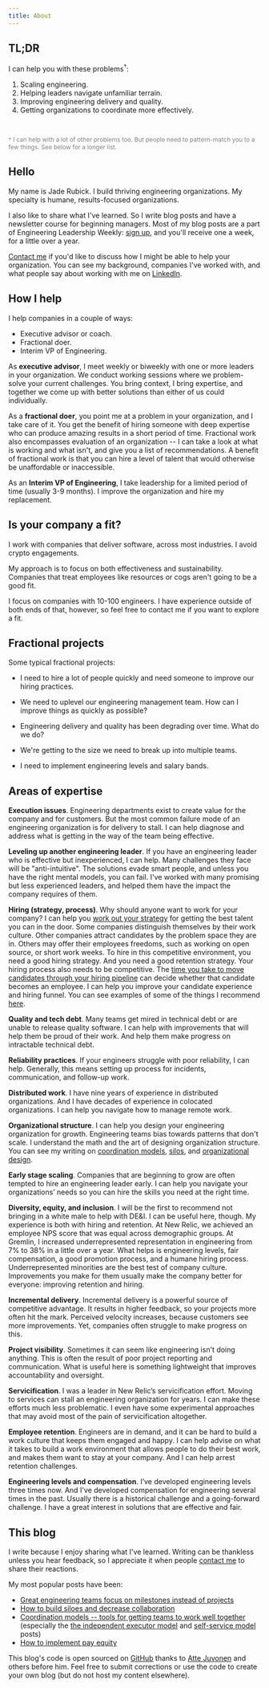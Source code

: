 ```yaml
---
title: About
---
```

<re-img src="avatar-large.jpeg" hovereffect=true></re-img>

## TL;DR

I can help you with these problems<sup>†</sup>:

1. Scaling engineering.
2. Helping leaders navigate unfamiliar terrain.
3. Improving engineering delivery and quality.
4. Getting organizations to coordinate more effectively.

<br />

<p style="font-size: 12px;color:grey;" size="small">† I can help with a lot of other problems too. But people need to pattern-match you to a few things. See below for a longer list.</p>

## Hello

My name is Jade Rubick. I build thriving engineering organizations. My specialty is humane, results-focused organizations.

I also like to share what I've learned. So I write blog posts and have a newsletter course for beginning managers. Most of my blog posts are a part of Engineering Leadership Weekly: [sign up](/courses/), and you'll receive one a week, for a little over a year.

[Contact me](/contact) if you'd like to discuss how I might be able to help your organization. You can see my background, companies I've worked with, and what people say about working with me on [LinkedIn](https://www.linkedin.com/in/jaderubick/). 

## How I help

I help companies in a couple of ways:

* Executive advisor or coach. 
* Fractional doer.
* Interim VP of Engineering.

As **executive advisor**, I meet weekly or biweekly with one or more leaders in your organization. We conduct working sessions where we problem-solve your current challenges. You bring context, I bring expertise, and together we come up with better solutions than either of us could individually.

As a **fractional doer**, you point me at a problem in your organization, and I take care of it. You get the benefit of hiring someone with deep expertise who can produce amazing results in a short period of time. Fractional work also encompasses evaluation of an organization -- I can take a look at what is working and what isn't, and give you a list of recommendations. A benefit of fractional work is that you can hire a level of talent that would otherwise be unaffordable or inaccessible.

As an **Interim VP of Engineering**, I take leadership for a limited period of time (usually 3-9 months). I improve the organization and hire my replacement.

## Is your company a fit?

I work with companies that deliver software, across most industries. I avoid crypto engagements.

My approach is to focus on both effectiveness and sustainability. Companies that treat employees like resources or cogs aren't going to be a good fit.

I focus on companies with 10-100 engineers. I have experience outside of both ends of that, however, so feel free to contact me if you want to explore a fit.

## Fractional projects

Some typical fractional projects:

* I need to hire a lot of people quickly and need someone to improve our hiring practices.

* We need to uplevel our engineering management team. How can I improve things as quickly as possible?

* Engineering delivery and quality has been degrading over time. What do we do?

* We're getting to the size we need to break up into multiple teams.

* I need to implement engineering levels and salary bands.

## Areas of expertise

**Execution issues**. Engineering departments exist to create value for the company and for customers. But the most common failure mode of an engineering organization is for delivery to stall. I can help diagnose and address what is getting in the way of the team being effective. 

**Leveling up another engineering leader**. If you have an engineering leader who is effective but inexperienced, I can help. Many challenges they face will be "anti-intuitive". The solutions evade smart people, and unless you have the right mental models, you can fail. I've worked with many promising but less experienced leaders, and helped them have the impact the company requires of them.

**Hiring (strategy, process)**. Why should anyone want to work for your company? I can help you [work out your strategy](/creating-a-hiring-strategy/) for getting the best talent you can in the door. Some companies distinguish themselves by their work culture. Other companies attract candidates by the problem space they are in. Others may offer their employees freedoms, such as working on open source, or short work weeks. To hire in this competitive environment, you need a good hiring strategy. And you need a good retention strategy. Your hiring process also needs to be competitive. The [time you take to move candidates through your hiring pipeline](/how-to-speed-up-hiring/) can decide whether that candidate becomes an employee. I can help you improve your candidate experience and hiring funnel. You can see examples of some of the things I recommend [here](/startup-hiring-and-recruiting/).

**Quality and tech debt**. Many teams get mired in technical debt or are unable to release quality software. I can help with improvements that will help them be proud of their work. And help them make progress on intractable technical debt.  

**Reliability practices**. If your engineers struggle with poor reliability, I can help. Generally, this means setting up process for incidents, communication, and follow-up work.

**Distributed work**. I have nine years of experience in distributed organizations. And I have decades of experience in colocated organizations. I can help you navigate how to manage remote work.

**Organizational structure**. I can help you design your engineering organization for growth. Engineering teams bias towards patterns that don't scale. I understand the math and the art of designing organization structure. You can see my writing on [coordination models](/coordination-models/), [silos](/how-to-build-silos-and-decrease-collaboration/), and [organizational design](/tag/org-design). 

**Early stage scaling**. Companies that are beginning to grow are often tempted to hire an engineering leader early. I can help you navigate your organizations’ needs so you can hire the skills you need at the right time. 

**Diversity, equity, and inclusion**. I will be the first to recommend not bringing in a white male to help with DE&I. I can be useful here, though. My experience is both with hiring and retention. At New Relic, we achieved an employee NPS score that was equal across demographic groups. At Gremlin, I increased underrepresented representation in engineering from 7% to 38% in a little over a year. What helps is engineering levels, fair compensation, a good promotion process, and a humane hiring process. Underrepresented minorities are the best test of company culture. Improvements you make for them usually make the company better for everyone: improving retention and hiring.

**Incremental delivery**. Incremental delivery is a powerful source of competitive advantage. It results in higher feedback, so your projects more often hit the mark. Perceived velocity increases, because customers see more improvements. Yet, companies often struggle to make progress on this.

**Project visibility**. Sometimes it can seem like engineering isn't doing anything. This is often the result of poor project reporting and communication. What is useful here is something lightweight that improves accountability and oversight.

**Servicification**. I was a leader in New Relic’s servicification effort. Moving to services can stall an engineering organization for years. I can make these efforts much less problematic. I even have some experimental approaches that may avoid most of the pain of servicification altogether.

**Employee retention**. Engineers are in demand, and it can be hard to build a work culture that keeps them engaged and happy. I can help advise on what it takes to build a work environment that allows people to do their best work, and makes them want to stay at your company. And I can help arrest retention challenges.

**Engineering levels and compensation**. I’ve developed engineering levels three times now. And I've developed compensation for engineering several times in the past. Usually there is a historical challenge and a going-forward challenge. I have a great interest in solutions that are effective and fair. 

## This blog

I write because I enjoy sharing what I've learned. Writing can be thankless unless you hear feedback, so I appreciate it when people [contact me](/contact/) to share their reactions.  

My most popular posts have been: 

* [Great engineering teams focus on milestones instead of projects](/milestones-not-projects/)
* [How to build siloes and decrease collaboration](/how-to-build-silos-and-decrease-collaboration/)
* [Coordination models -- tools for getting teams to work well together](/coordination-models/) (especially the [the independent executor model](/independent-executor-model/) and [self-service model](/platform-teams-and-the-self-service-model/) posts)
* [How to implement pay equity](/implementing-pay-equity/)

This blog's code is open sourced on [GitHub](https://www.github.com/jadeforrest/blog/) thanks to [Atte Juvonen](https://github.com/baobabKoodaa/blog) and others before him. Feel free to submit corrections or use the code to create your own blog (but do not host my content elsewhere).

<re-icons></re-icons>